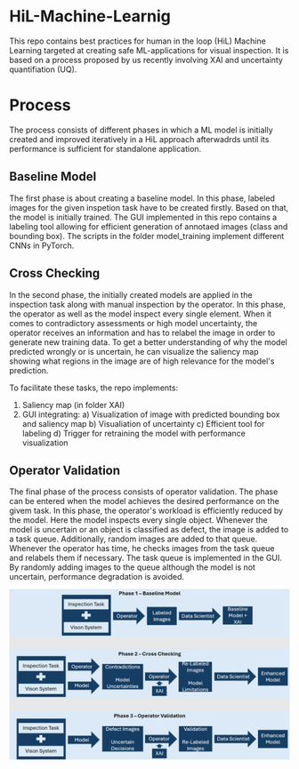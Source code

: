 # HiL-Machine-Learnig
This repo contains best practices for human in the loop (HiL) Machine Learning targeted at creating safe ML-applications for visual inspection. 
It is based on a process proposed by us recently involving XAI and uncertainty quantifiation (UQ).

# Process
The process consists of different phases in which a ML model is initially created and improved iteratively 
in a HiL approach afterwadrds until its performance is sufficient for standalone application.

## Baseline Model
The first phase is about creating a baseline model. In this phase, labeled images for the given inspetion task have to be created firstly. Based on that, the model is initially trained. The GUI implemented in this repo contains a labeling tool allowing for efficient generation of annotaed images (class and bounding box). The scripts in the folder model_training implement different CNNs in PyTorch. 

## Cross Checking
In the second phase, the initially created models are applied in the inspection task along with manual inspection by the operator. In this phase, the operator as well as the model inspect every single element. When it comes to contradictory assessments or high model uncertainty, the operator receives an information and has to relabel the image in order to generate new training data. To get a better understanding of why the model predicted wrongly or is uncertain, he can visualize the saliency map showing what regions in the image are of high relevance for the model's prediction. 

To facilitate these tasks, the repo implements: 
1) Saliency map (in folder XAI)
2) GUI integrating:
     a) Visualization of image with predicted bounding box and saliency map
     b) Visualiation of uncertainty
     c) Efficient tool for labeling
     d) Trigger for retraining the model with performance visualization

## Operator Validation
The final phase of the process consists of operator validation. The phase can be entered when the model achieves the desired performance on the givem task. In this phase, the operator's workload is efficiently reduced by the model. Here the model inspects every single object. Whenever the model is uncertain or an object is classified as defect, the image is added to a task queue. Additionally, random images are added to that queue. Whenever the operator has time, he checks images from the task queue and relabels them if necessary. The task queue is implemented in the GUI. By randomly adding images to the queue although the model is not uncertain, performance degradation is avoided. 


![image](https://github.com/jwiggerthale/HiL-Machine-Learnig/blob/main/Process%20Overview.png)
